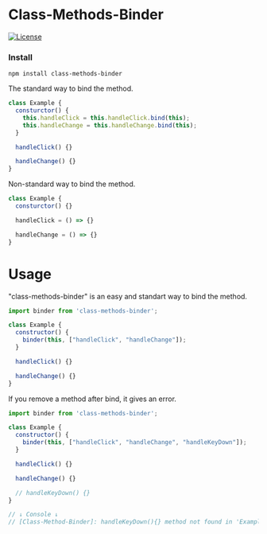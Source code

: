 # Class-Methods-Binder
[![License](https://img.shields.io/badge/License-Apache%202.0-green.svg)](http://www.apache.org/licenses/LICENSE-2.0.html)

### Install

```
npm install class-methods-binder
```

The standard way to bind the method.

```js
class Example {
  consturctor() {
    this.handleClick = this.handleClick.bind(this);
    this.handleChange = this.handleChange.bind(this);
  }

  handleClick() {}

  handleChange() {}
}
```

Non-standard way to bind the method.
```js
class Example {
  consturctor() {}

  handleClick = () => {}

  handleChange = () => {}
}
```


# Usage
"class-methods-binder" is an easy and standart way to bind the method.
```js
import binder from 'class-methods-binder';

class Example {
  constructor() {
    binder(this, ["handleClick", "handleChange"]);
  }

  handleClick() {}

  handleChange() {}
}
```

If you remove a method after bind, it gives an error.
```js
import binder from 'class-methods-binder';

class Example {
  constructor() {
    binder(this, ["handleClick", "handleChange", "handleKeyDown"]);
  }

  handleClick() {}

  handleChange() {}

  // handleKeyDown() {}
}

// ↓ Console ↓
// [Class-Method-Binder]: handleKeyDown(){} method not found in 'Example'.
```